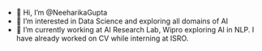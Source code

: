 - 👋 Hi, I’m @NeeharikaGupta
- 👀 I’m interested in Data Science and exploring all domains of AI
- 🌱 I’m currently working at AI Research Lab, Wipro exploring AI in NLP. I have already worked on CV while interning at ISRO.


<!---
NeeharikaGupta/NeeharikaGupta is a ✨ special ✨ repository because its `README.md` (this file) appears on your GitHub profile.
You can click the Preview link to take a look at your changes.
--->
